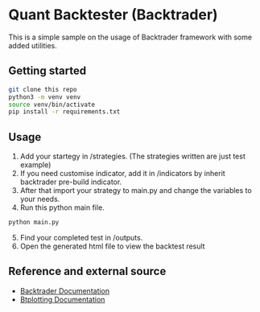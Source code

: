 # Quant Backtester (Backtrader)
This is a simple sample on the usage of Backtrader framework with some added utilities.

## Getting started
```sh
git clone this repo
python3 -m venv venv
source venv/bin/activate
pip install -r requirements.txt
```
## Usage
1. Add your startegy in /strategies. (The strategies written are just test example)
2. If you need customise indicator, add it in /indicators by inherit backtrader pre-build indicator.
3. After that import your strategy to main.py and change the variables to your needs.
4. Run this python main file.
```sh
python main.py
```
5. Find your completed test in /outputs.
6. Open the generated html file to view the backtest result

## Reference and external source
- [Backtrader Documentation](https://www.backtrader.com/)
- [Btplotting Documentation](https://github.com/happydasch/btplotting)
